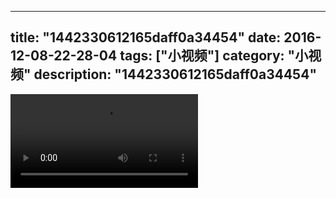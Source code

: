 
---
title: "1442330612165daff0a34454"
date: 2016-12-08-22-28-04
tags: ["小视频"]
category: "小视频"
description: "1442330612165daff0a34454"
---
<video src="http://ohtsqip0g.bkt.clouddn.com/1442330612165daff0a34454.mp4" controls="controls"></video>
